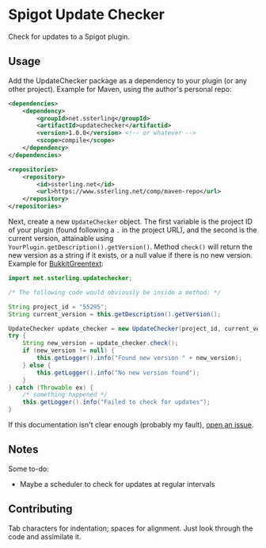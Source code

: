 Spigot Update Checker
=====================

Check for updates to a Spigot plugin.

Usage
-----

Add the UpdateChecker package as a dependency to your plugin
(or any other project).
Example for Maven, using the author's personal repo:

```xml
<dependencies>
	<dependency>
		<groupId>net.ssterling</groupId>
		<artifactId>updatechecker</artifactid>
		<version>1.0.0</version> <!-- or whatever -->
		<scope>compile</scope>
	</dependency>
</dependencies>

<repositories>
	<repository>
		<id>ssterling.net</id>
		<url>https://www.ssterling.net/comp/maven-repo</url>
	</repository>
</repositories>
```

Next, create a new `UpdateChecker` object.
The first variable is the project ID of your plugin (found following a `.`
in the project URL), and the second is the current version, attainable
using `YourPlugin.getDescription().getVersion()`.
Method `check()` will return the new version as a string if it exists,
or a null value if there is no new version.
Example for
[BukkitGreentext](https://www.spigotmc.org/resources/bukkitgreentext.55295/):

```java
import net.ssterling.updatechecker;

/* The following code would obviously be inside a method: */

String project_id = "55295";
String current_version = this.getDescription().getVersion();

UpdateChecker update_checker = new UpdateChecker(project_id, current_version);
try {
	String new_version = update_checker.check();
	if (new_version != null) {
		this.getLogger().info("Found new version " + new_version);
	} else {
		this.getLogger().info("No new version found");
	}
} catch (Throwable ex) {
	/* something happened */
	this.getLogger().info("Failed to check for updates");
}
```

If this documentation isn't clear enough (probably my fault),
[open an issue](https://www.gitlab.com/ssterling/updatechecker/issues).

Notes
-----

Some to-do:

* Maybe a scheduler to check for updates at regular intervals

Contributing
------------

Tab characters for indentation; spaces for alignment.
Just look through the code and assimilate it.

